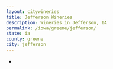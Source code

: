 ```yaml
---
layout: citywineries
title: Jefferson Wineries
description: Wineries in Jefferson, IA
permalink: /iowa/greene/jefferson/
state: ia
county: greene
city: jefferson
---
```

-
